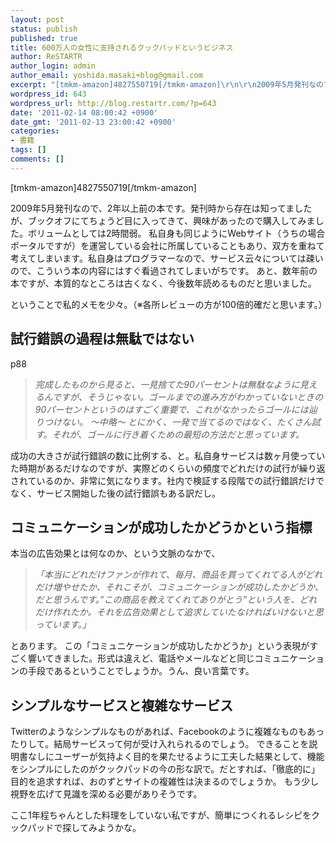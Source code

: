 ```yaml
---
layout: post
status: publish
published: true
title: 600万人の女性に支持されるクックパッドというビジネス
author: ReSTARTR
author_login: admin
author_email: yoshida.masaki+blog@gmail.com
excerpt: "[tmkm-amazon]4827550719[/tmkm-amazon]\r\n\r\n2009年5月発刊なので、2年以上前の本です。発刊時から存在は知ってましたが、ブックオフにてちょうど目に入ってきて、興味があったので購入してみました。ボリュームとしては2時間弱。\r\n私自身も同じようにWebサイト（うちの場合ポータルですが）を運営している会社に所属していることもあり、双方を重ねて考えてしまいます。私自身はプログラマーなので、サービス云々については疎いので、こういう本の内容にはすぐ看過されてしまいがちです。\r\nあと、数年前の本ですが、本質的なところは古くなく、今後数年読めるものだと思いました。\r\n\r\nということで私的メモを少々。（※各所レビューの方が100倍的確だと思います。）\r\n\r\n"
wordpress_id: 643
wordpress_url: http://blog.restartr.com/?p=643
date: '2011-02-14 08:00:42 +0900'
date_gmt: '2011-02-13 23:00:42 +0900'
categories:
- 書籍
tags: []
comments: []
---
```

[tmkm-amazon]4827550719[/tmkm-amazon]

2009年5月発刊なので、2年以上前の本です。発刊時から存在は知ってましたが、ブックオフにてちょうど目に入ってきて、興味があったので購入してみました。ボリュームとしては2時間弱。
私自身も同じようにWebサイト（うちの場合ポータルですが）を運営している会社に所属していることもあり、双方を重ねて考えてしまいます。私自身はプログラマーなので、サービス云々については疎いので、こういう本の内容にはすぐ看過されてしまいがちです。
あと、数年前の本ですが、本質的なところは古くなく、今後数年読めるものだと思いました。

ということで私的メモを少々。（※各所レビューの方が100倍的確だと思います。）

<a id="more"></a><a id="more-643"></a>

## 試行錯誤の過程は無駄ではない
p88
> *完成したものから見ると、一見捨てた90パーセントは無駄なように見えるんですが、そうじゃない。ゴールまでの進み方がわかっていないときの90パーセントというのはすごく重要で、これがなかったらゴールには辿りつけない。
> 〜中略〜
> とにかく、一発で当てるのではなく、たくさん試す。それが、ゴールに行き着くための最短の方法だと思っています。*

成功の大きさが試行錯誤の数に比例する、と。私自身サービスは数ヶ月使っていた時期があるだけなのですが、実際どのくらいの頻度でどれだけの試行が繰り返されているのか、非常に気になります。社内で検証する段階での試行錯誤だけでなく、サービス開始した後の試行錯誤もある訳だし。

## コミュニケーションが成功したかどうかという指標
本当の広告効果とは何なのか、という文脈のなかで、

> *「本当にどれだけファンが作れて、毎月、商品を買ってくれてる人がどれだけ増やせたか、それこそが、コミュニケーションが成功したかどうか、だと思うんです。”この商品を教えてくれてありがとう”という人を、どれだけ作れたか。それを広告効果として追求していたなければいけないと思っています。」*

とあります。
この「コミュニケーションが成功したかどうか」という表現がすごく響いてきました。形式は違えど、電話やメールなどと同じコミュニケーションの手段であるということでしょうか。うん、良い言葉です。

## シンプルなサービスと複雑なサービス
Twitterのようなシンプルなものがあれば、Facebookのように複雑なものもあったりして。結局サービスって何が受け入れられるのでしょう。
できることを説明書なしにユーザーが気持よく目的を果たせるように工夫した結果として、機能をシンプルにしたのがクックパッドの今の形な訳で。だとすれば、「徹底的に」目的を追求すれば、おのずとサイトの複雑性は決まるのでしょうか。
もう少し視野を広げて見識を深める必要がありそうです。

ここ1年程ちゃんとした料理をしていない私ですが、簡単につくれるレシピをクックパッドで探してみようかな。


